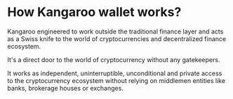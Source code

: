 # How Kangaroo wallet works?

Kangaroo engineered to work outside the traditional finance layer and acts as a Swiss knife to the world of cryptocurrencies and decentralized finance ecosystem.

It's a direct door to the world of cryptocurrency without any gatekeepers.

It works as independent, uninterruptible, unconditional and private access to the cryptocurrency ecosystem without relying on middlemen entities like banks, brokerage houses or exchanges.
